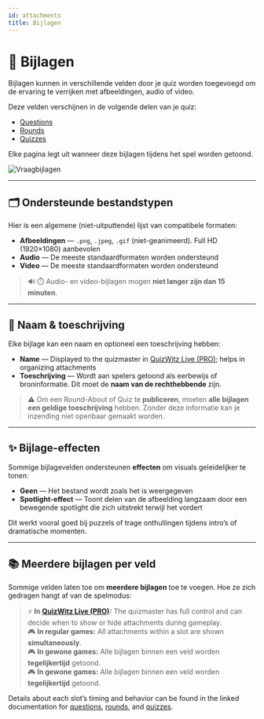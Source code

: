 ```yaml
---
id: attachments
title: Bijlagen
---
```


# 📎 Bijlagen

Bijlagen kunnen in verschillende velden door je quiz worden toegevoegd om de ervaring te verrijken met afbeeldingen, audio of video.

Deze velden verschijnen in de volgende delen van je quiz:

- [Questions](../editor/writing-questions)
- [Rounds](../editor/round-options)
- [Quizzes](../editor/quiz-options)

Elke pagina legt uit wanneer deze bijlagen tijdens het spel worden getoond.

![Vraagbijlagen](/images/edit-question.png)

---

## 🗂️ Ondersteunde bestandstypen

Hier is een algemene (niet-uitputtende) lijst van compatibele formaten:

- **Afbeeldingen** — `.png`, `.jpeg`, `.gif` (niet-geanimeerd). Full HD (1920×1080) aanbevolen
- **Audio** — De meeste standaardformaten worden ondersteund
- **Video** — De meeste standaardformaten worden ondersteund

> 🔊 ⏱️ Audio- en video-bijlagen mogen **niet langer zijn dan 15 minuten**.

---

## 📝 Naam & toeschrijving

Elke bijlage kan een naam en optioneel een toeschrijving hebben:

- **Name** — Displayed to the quizmaster in [QuizWitz Live (PRO)](../quizmaster/introduction); helps in organizing attachments
- **Toeschrijving** — Wordt aan spelers getoond als eerbewijs of broninformatie. Dit moet de **naam van de rechthebbende** zijn.

> ⚠️ Om een Round-About of Quiz te **publiceren**, moeten **alle bijlagen een geldige toeschrijving** hebben. Zonder deze informatie kan je inzending niet openbaar gemaakt worden.

---

## ✨ Bijlage-effecten

Sommige bijlagevelden ondersteunen **effecten** om visuals geleidelijker te tonen:

- **Geen** — Het bestand wordt zoals het is weergegeven
- **Spotlight-effect** — Toont delen van de afbeelding langzaam door een bewegende spotlight die zich uitstrekt terwijl het vordert

Dit werkt vooral goed bij puzzels of trage onthullingen tijdens intro’s of dramatische momenten.

---

## 📚 Meerdere bijlagen per veld

Sommige velden laten toe om **meerdere bijlagen** toe te voegen. Hoe ze zich gedragen hangt af van de spelmodus:

> ⚡ **In [QuizWitz Live (PRO)](../quizmaster/introduction):** The quizmaster has full control and can decide when to show or hide attachments during gameplay.\
> 🎮 **In regular games:** All attachments within a slot are shown **simultaneously**.\
> 🎮 **In gewone games:** Alle bijlagen binnen een veld worden **tegelijkertijd** getoond.\
> 🎮 **In gewone games:** Alle bijlagen binnen een veld worden **tegelijkertijd** getoond.

Details about each slot’s timing and behavior can be found in the linked documentation for [questions](../editor/writing-questions), [rounds](../editor/round-options), and [quizzes](../editor/quiz-options).
